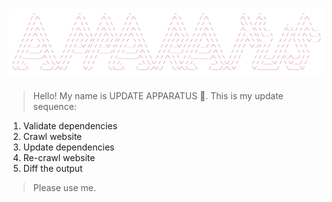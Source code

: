 # [![UPDATE APPARATUS](media/header.png)](https://github.com/haroldangenent/update-apparatus)

> Hello! My name is UPDATE APPARATUS 🤖. This is my update sequence: 
1. Validate dependencies
2. Crawl website
3. Update dependencies
4. Re-crawl website
5. Diff the output

> Please use me.
